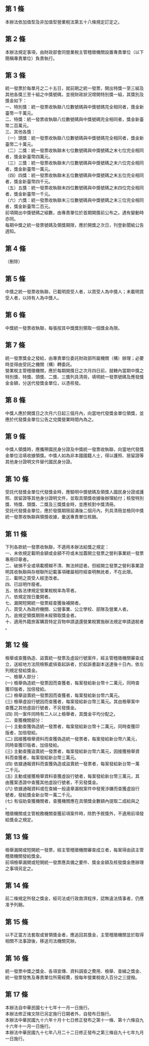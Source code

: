 第 1 條
-------
本辦法依加值型及非加值型營業稅法第五十八條規定訂定之。

第 2 條
-------
本辦法規定事項，由財政部會同營業稅主管稽徵機關設置專責單位（以下  
簡稱專責單位）負責執行。

第 3 條
-------
統一發票於每單月之二十五日，就前期之統一發票，開出特獎一至三組及  
其他各獎三至十組之中獎號碼，並視財政狀況增開特別獎一組，其獎別及  
獎金如下：  
一、特別獎：統一發票收執聯八位數號碼與中獎號碼完全相同者，獎金新  
    臺幣一千萬元。  
二、特獎：統一發票收執聯八位數號碼與中獎號碼完全相同者，獎金新臺  
    幣二百萬元。  
三、其他各獎：  
（一）頭獎：統一發票收執聯八位數號碼與中獎號碼完全相同者，獎金新  
      臺幣二十萬元。  
（二）二獎：統一發票收執聯末七位數號碼與中獎號碼之末七位完全相同  
      者，獎金新臺幣四萬元。  
（三）三獎：統一發票收執聯末六位數號碼與中獎號碼之末六位完全相同  
      者，獎金新臺幣一萬元。  
（四）四獎：統一發票收執聯末五位數號碼與中獎號碼之末五位完全相同  
      者，獎金新臺幣四千元。  
（五）五獎：統一發票收執聯末四位數號碼與中獎號碼之末四位完全相同  
      者，獎金新臺幣一千元。  
（六）六獎：統一發票收執聯末三位數號碼與中獎號碼之末三位完全相同  
      者，獎金新臺幣二百元。  
前項開出中獎號碼之組數，由專責單位於首期開獎前公布之。遇有變動時  
亦同。  
每期中獎之統一發票號碼及領獎期限，應於開獎之次日，刊登新聞紙公告  
週知。

第 4 條
-------
（刪除）　

第 5 條
-------
中獎之統一發票收執聯，已載明買受人者，以買受人為中獎人；未載明買  
受人者，以持有人為中獎人。

第 6 條
-------
中獎統一發票收執聯，每張按其中獎獎別領取一個獎金為限。

第 7 條
-------
統一發票獎金之發給，由專責單位委託財政部所屬機關（構）辦理；必要  
時並得由受託之機關（構）轉委託。  
營業稅主管稽徵機關，應於每期開獎日之次月四日前，就轄內當期中獎之  
特別獎、特獎、頭獎、二獎、三獎列具清冊，填明統一發票號碼及應發獎  
金金額，分送代發獎金單位，以憑核發。

第 8 條
-------
中獎人應於開獎日之次月六日起三個月內，向當地代發獎金單位領獎，並  
應於代發獎金單位公告之兌獎營業時間內為之。

第 9 條
-------
中獎人領獎時，應攜帶國民身分證及中獎統一發票收執聯，向當地代發獎  
金單位洽填收據領獎。中獎人如為非本國國籍人士，得以護照、居留證等  
其他身分證明文件替代國民身分證。

第 10 條
--------
受託代發獎金單位代發獎金時，應驗明中獎號碼及領獎人國民身分證或護  
照、居留證等其他身分證明文件，並取具領獎收據後辦理給付；核發特別  
獎、特獎、頭獎、二獎及三獎獎金時，並應核對中獎清冊。  
受託代發獎金單位，應於發獎期限屆滿後二個月內，列具清冊並檢同中獎  
統一發票收執聯與領獎收據，彙送專責單位核銷。

第 11 條
--------
下列各款統一發票收執聯，不適用本辦法給獎之規定：  
一、未依規定載明金額或金額不符或未加蓋開立發票之營利事業統一發票  
    專用印章者。  
二、破損不全或填載模糊不清、無法辨認者。但經開立發票之營利事業證  
    明其收執聯與存根聯所記載事項確屬相符經查明無訛者，不在此限。  
三、載明之買受人經塗改者。  
四、已註明作廢者。  
五、依各法律規定營業稅稅率為零者。  
六、依規定按日彙開者。  
七、漏開短開統一發票經查獲後補開者。  
八、買受人為政府機關、公營事業、公立學校、部隊及營業人者。  
九、逾規定領獎期限未經領取獎金者。  
十、適用外籍旅客購買特定貨物申請退還營業稅實施辦法規定申請退稅者  
    。

第 12 條
--------
檢舉或查獲偽造、盜賣統一發票及虛設行號案件，經主管稽徵機關審查成  
立，送經地方法院檢察處偵查起訴者，於起訴書副本送達後十日內，依左  
列規定發給獎金。  
一、檢舉人部分：  
 (一) 檢舉偽造統一發票因而查獲者，每案發給新台幣十二萬元，同時查  
      獲印版者，加倍發給。  
 (二) 檢舉盜賣統一發票因而查獲者，每案發給新台幣六萬元。  
 (三) 檢舉虛設行號因而查獲者，每案發給新台幣三萬元。其由檢舉案中  
      查獲之其他虛設行號者，不另發獎金。  
 (四) 同一案件同時有二人以上檢舉者，其獎金平均分配之。  
二、查獲機關部分：  
 (一) 主動查獲偽造統一發票者，每案發給新台幣十二萬元，同時查獲印  
      版者，加倍發給。  
 (二) 因接獲檢舉資料而查獲偽造統一發票者，每案發給新台幣六萬元，  
      同時查獲印版者，加倍發給。  
 (三) 主動查獲盜賣統一發票者，每案發給新台幣六萬元，因接獲檢舉資  
      料而查獲者，每案發給新台幣三萬元。  
 (四) 依據通報資料而查獲偽造或盜賣統一發票者，每案發給新台幣一萬  
      二千元。  
 (五) 主動或接獲檢舉資料查獲虛設行號者，每案發給新台幣三萬元，其  
      由獲案憑證中查獲其他虛設行號者，不另發獎金。  
 (六) 依據通報資料或在查緝一般違章漏稅案件中發覺涉嫌而查獲虛設行  
      號者，發給獎金新台幣一萬二千元。  
 (七) 有協助查獲機關者，查獲機關應在具領獎金數額內提取二成給與之  
      。  
稽徵機關或主管稅務機關查獲前項案件時，除酌予敘獎外，不適用前項發  
給獎金之規定。

第 13 條
--------
檢舉漏開或短開統一發票，經主管稽徵機關審查成立者，每案得由該主管  
稽徵機關發給獎金。  
前項檢舉漏開或短開統一發票應具備之要件、獎金金額及核發獎金應辦理  
之事項另定之。

第 14 條
--------
前二條規定所發之獎金，經司法或行政救濟程序，認無違法情事者，仍應  
准予列銷。

第 15 條
--------
以不正當方法套取或冒領獎金者，應追回其獎金，主管稽徵機關並於取得  
相關不法事證後，移送司法機關究辦。

第 16 條
--------
統一發票中獎之獎金、各項宣傳、資料調查之費用、檢舉、查緝之獎金、  
統一發票發售及專責單位所需經費，按每年營業稅收入百分之三提撥。

第 17 條
--------
本辦法自中華民國七十七年十一月一日施行。  
本辦法修正條文除已另定施行日期者外，自發布日施行。  
本辦法中華民國九十六年十月十七日修正發布之第十一條、第十六條自九  
十六年十一月一日施行。  
本辦法中華民國九十七年八月二十二日修正發布之第三條自九十七年九月  
一日施行。

